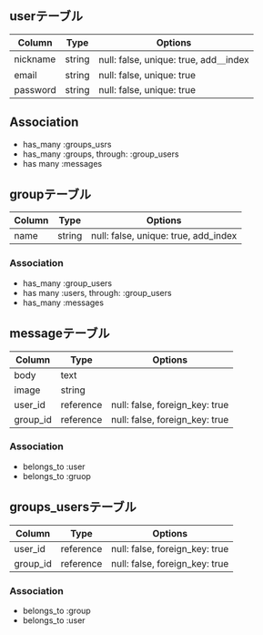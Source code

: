 ## userテーブル

|Column|Type|Options|
|------|----|-------|
|nickname|string|null: false, unique: true, add＿index|
|email|string|null: false, unique: true|
|password|string|null: false, unique: true|

## Association
- has_many :groups_usrs
- has_many :groups, through: :group_users
- has many :messages


## groupテーブル

|Column|Type|Options|
|------|----|-------|
|name|string|null: false, unique: true, add_index|

### Association
- has_many :group_users
- has many :users, through: :group_users
- has_many :messages


## messageテーブル

|Column|Type|Options|
|------|----|-------|
|body|text||
|image|string||
|user_id|reference|null: false, foreign_key: true|
|group_id|reference|null: false, foreign_key: true|
### Association
- belongs_to :user
- belongs_to :gruop
 
 
 ## groups_usersテーブル

|Column|Type|Options|
|------|----|-------|
|user_id|reference|null: false, foreign_key: true|
|group_id|reference|null: false, foreign_key: true|

### Association
- belongs_to :group
- belongs_to :user
